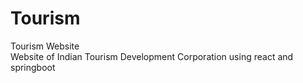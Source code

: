 # Tourism
Tourism Website
<br>
Website of Indian Tourism Development Corporation using react and springboot
